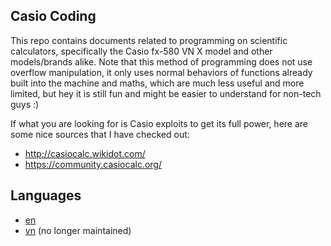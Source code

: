 ## Casio Coding

This repo contains documents related to programming on scientific calculators, specifically the Casio fx-580 VN X model and other models/brands alike. Note that this method of programming does not use overflow manipulation, it only uses normal behaviors of functions already built into the machine and maths, which are much less useful and more limited, but hey it is still fun and might be easier to understand for non-tech guys :)

If what you are looking for is Casio exploits to get its full power, here are some nice sources that I have checked out:
- http://casiocalc.wikidot.com/
- https://community.casiocalc.org/

## Languages
- [en](./docs/en)
- [vn](./docs/vn) (no longer maintained)
